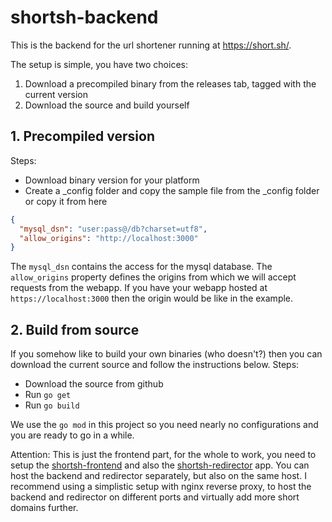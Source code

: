 # shortsh-backend

This is the backend for the url shortener running at https://short.sh/.

The setup is simple, you have two choices:
1. Download a precompiled binary from the releases tab, tagged with the current version
2. Download the source and build yourself

## 1. Precompiled version
Steps:
- Download binary version for your platform
- Create a _config folder and copy the sample file from the _config folder or copy it from here
```json
{
  "mysql_dsn": "user:pass@/db?charset=utf8",
  "allow_origins": "http://localhost:3000"
}
```
The `mysql_dsn` contains the access for the mysql database. The `allow_origins` property defines the origins from which we will accept requests from the webapp.
If you have your webapp hosted at `https://localhost:3000` then the origin would be like in the example.

## 2. Build from source
If you somehow like to build your own binaries (who doesn't?) then you can download the current source and follow the instructions below.
Steps:
- Download the source from github
- Run `go get`
- Run `go build`

We use the `go mod` in this project so you need nearly no configurations and you are ready to go in a while.

Attention: This is just the frontend part, for the whole to work, you need to setup the [shortsh-frontend](https://github.com/0x111/shortsh-frontend) and also the [shortsh-redirector](https://github.com/0x111/shortsh-redirector) app. You can host the backend and redirector separately, but also on the same host. I recommend using a simplistic setup with nginx reverse proxy, to host the backend and redirector on different ports and virtually add more short domains further.
